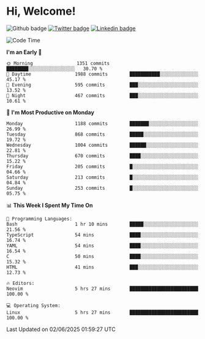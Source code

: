   # Hi, Welcome!
  ![Github badge](https://img.shields.io/github/followers/kraken-afk.svg?style=social&label=Follow&maxAge=2592000)
  [![Twitter badge](https://img.shields.io/badge/-Twitter-00acee?style=flat-square&logo=Twitter&logoColor=white)](https://twitter.com/trshppl)
  [![Linkedin badge](https://img.shields.io/badge/LinkedIn-0077B5?style=flat-square&logo=linkedin&logoColor=white)](https://www.linkedin.com/in/noveanrer)
<!--START_SECTION:waka-->
![Code Time](http://img.shields.io/badge/Code%20Time-992%20hrs%2015%20mins-blue)

**I'm an Early 🐤** 

```text
🌞 Morning                1351 commits        ████████░░░░░░░░░░░░░░░░░   30.70 % 
🌆 Daytime                1988 commits        ███████████░░░░░░░░░░░░░░   45.17 % 
🌃 Evening                595 commits         ███░░░░░░░░░░░░░░░░░░░░░░   13.52 % 
🌙 Night                  467 commits         ███░░░░░░░░░░░░░░░░░░░░░░   10.61 % 
```
📅 **I'm Most Productive on Monday** 

```text
Monday                   1188 commits        ███████░░░░░░░░░░░░░░░░░░   26.99 % 
Tuesday                  868 commits         █████░░░░░░░░░░░░░░░░░░░░   19.72 % 
Wednesday                1004 commits        ██████░░░░░░░░░░░░░░░░░░░   22.81 % 
Thursday                 670 commits         ████░░░░░░░░░░░░░░░░░░░░░   15.22 % 
Friday                   205 commits         █░░░░░░░░░░░░░░░░░░░░░░░░   04.66 % 
Saturday                 213 commits         █░░░░░░░░░░░░░░░░░░░░░░░░   04.84 % 
Sunday                   253 commits         █░░░░░░░░░░░░░░░░░░░░░░░░   05.75 % 
```


📊 **This Week I Spent My Time On** 

```text
💬 Programming Languages: 
Bash                     1 hr 10 mins        █████░░░░░░░░░░░░░░░░░░░░   21.56 % 
TypeScript               54 mins             ████░░░░░░░░░░░░░░░░░░░░░   16.74 % 
YAML                     54 mins             ████░░░░░░░░░░░░░░░░░░░░░   16.54 % 
C                        50 mins             ████░░░░░░░░░░░░░░░░░░░░░   15.32 % 
HTML                     41 mins             ███░░░░░░░░░░░░░░░░░░░░░░   12.73 % 

🔥 Editors: 
Neovim                   5 hrs 27 mins       █████████████████████████   100.00 % 

💻 Operating System: 
Linux                    5 hrs 27 mins       █████████████████████████   100.00 % 
```


 Last Updated on 02/06/2025 01:59:27 UTC
<!--END_SECTION:waka-->